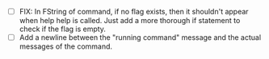 - [ ] FIX: In FString of command, if no flag exists, then it shouldn't appear when help
   help is called. Just add a more thorough if statement to check if the flag is empty.
- [ ] Add a newline between the "running command" message and the actual messages of the command.